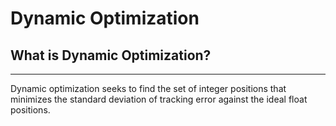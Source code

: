 # Dynamic Optimization

## What is Dynamic Optimization?
---
Dynamic optimization seeks to find the set of integer positions that minimizes the standard deviation of tracking error against the ideal float positions. 

